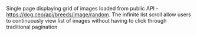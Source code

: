 Single page displaying grid of images loaded from public API - https://dog.ceo/api/breeds/image/random. The infinite list scroll allow users to continuously view list of images without having to click through traditional pagination
